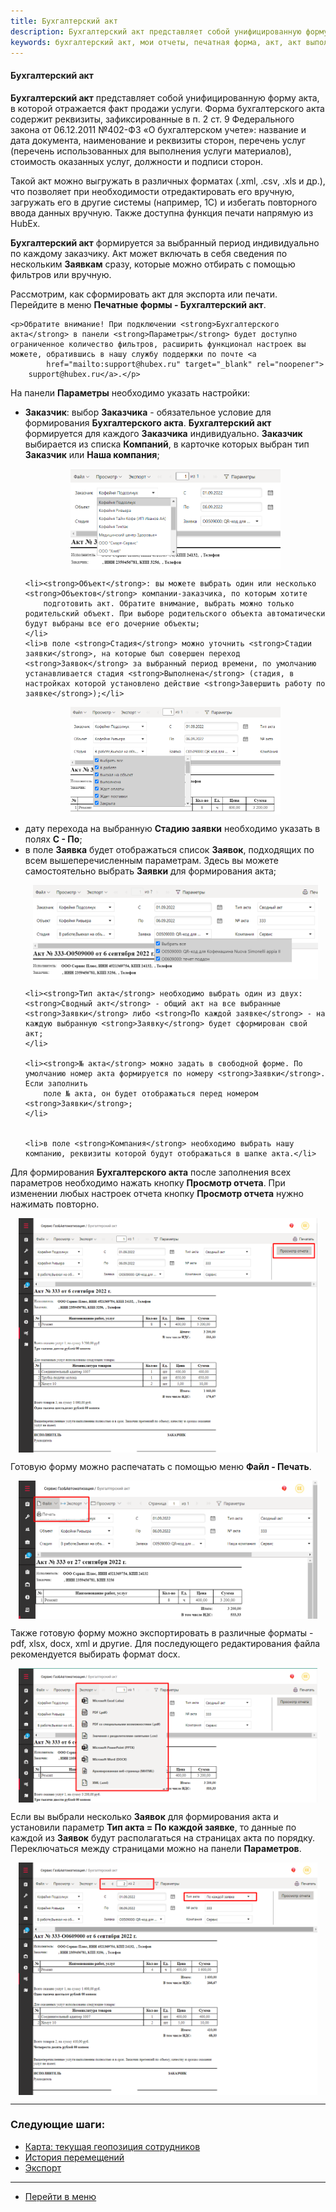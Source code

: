 ```yaml
---
title: Бухгалтерский акт
description: Бухгалтерский акт представляет собой унифицированную форму акта, в которой отражается факт продажи услуги. Форма бухгалтерского акта содержит реквизиты, зафиксированные в п. 2 ст. 9 Федерального закона от 06.12.2011 №402-ФЗ «О бухгалтерском учете».
keywords: бухгалтерский акт, мои отчеты, печатная форма, акт, акт выполненных работ, акт для заказчика, hubex, хабекс, хубекс, хабикс
---
```


#### Бухгалтерский акт

<html>
<meta charset="utf-8">

</html>

<body>
<p><strong>Бухгалтерский акт</strong> представляет собой унифицированную форму акта, в которой отражается факт продажи услуги. Форма бухгалтерского акта содержит реквизиты, зафиксированные в п. 2 ст. 9 Федерального закона от 06.12.2011 №402-ФЗ «О бухгалтерском учете»: название и дата документа, наименование и реквизиты сторон, перечень услуг (перечень использованных для выполнения услуги материалов), стоимость оказанных услуг, должности и подписи сторон. </p>


<p>Такой акт можно выгружать в различных форматах (.xml, .csv, .xls и др.), что позволяет
    при необходимости отредактировать его вручную, загружать его в другие системы (например,
    1С) и избегать повторного ввода данных вручную. Также доступна функция печати напрямую из HubEx.</p>
<p><strong>Бухгалтерский акт</strong> формируется за выбранный период индивидуально по каждому заказчику.
    Акт может включать в себя сведения по
    нескольким <strong>Заявкам</strong> сразу, которые можно отбирать с помощью фильтров или вручную. </p>

<p>Рассмотрим, как сформировать акт для экспорта или печати. Перейдите в меню <strong>Печатные формы - Бухгалтерский
    акт</strong>. </p>

    <p>Обратите внимание! При подключении <strong>Бухгалтерского акта</strong> в панели <strong>Параметры</strong> будет доступно ограниченное количество фильтров, расширить функционал настроек вы можете, обратившись в нашу службу поддержки по почте <a
            href="mailto:support@hubex.ru" target="_blank" rel="noopener">
        support@hubex.ru</a>.</p>

<p>На панели <strong>Параметры</strong> необходимо указать настройки:</p>
<ul>
    <li><strong>Заказчик</strong>: выбор <strong>Заказчика</strong> - обязательное условие для формирования <strong>Бухгалтерского
        акта</strong>. <strong>Бухгалтерский акт</strong> формируется для
        каждого <strong>Заказчика</strong> индивидуально. <strong>Заказчик</strong> выбирается из списка <strong>Компаний</strong>,
        в карточке которых выбран тип <strong>Заказчик</strong>
        или <strong>Наша компания</strong>;
    </li>
<p><div>
    <img style="margin: 0 auto; display: block; max-width: 70%;"
         src="/attachments/images/FAQ/USER/PrintedFormActOfAccounting/Customer.jpg"/>
</div></p>

    <li><strong>Объект</strong>: вы можете выбрать один или несколько <strong>Объектов</strong> компании-заказчика, по которым хотите
        подготовить акт. Обратите внимание, выбрать можно только родительский объект. При выборе родительского объекта автоматически будут выбраны все его дочерние объекты;
    </li>
    <li>в поле <strong>Стадия</strong> можно уточнить <strong>Стадии заявки</strong>, на которые был совершен переход <strong>Заявок</strong> за выбранный период времени, по умолчанию устанавливается стадия <strong>Выполнена</strong> (стадия, в настройках которой установлено действие <strong>Завершить работу по заявке</strong>);</li>
<p><div>
    <img style="margin: 0 auto; display: block; max-width: 70%;"
         src="/attachments/images/FAQ/USER/PrintedFormActOfAccounting/Stage.jpg"/>
</div></p>

<li>дату перехода на выбранную <strong>Стадию заявки</strong> необходимо указать в полях <strong>С - По</strong>;</li>

  <li>в поле <strong>Заявка</strong> будет отображаться список <strong>Заявок</strong>, подходящих по всем вышеперечисленным параметрам. Здесь вы можете
        самостоятельно выбрать <strong>Заявки</strong> для формирования акта;
    </li>

<p><div>
    <img style="margin: 0 auto; display: block; max-width: 95%;"
         src="/attachments/images/FAQ/USER/PrintedFormActOfAccounting/Tickets.jpg"/>
</div> </p>

    <li><strong>Тип акта</strong> необходимо выбрать один из двух: <strong>Сводный акт</strong> - общий акт на все выбранные <strong>Заявки</strong> либо <strong>По каждой заявке</strong> - на каждую выбранную <strong>Заявку</strong> будет сформирован свой акт;
    </li>

    <li><strong>№ акта</strong> можно задать в свободной форме. По умолчанию номер акта формируется по номеру <strong>Заявки</strong>. Если заполнить
        поле № акта, он будет отображаться перед номером <strong>Заявки</strong>;
    </li>
   
    
    <li>в поле <strong>Компания</strong> необходимо выбрать нашу компанию, реквизиты которой будут отображаться в шапке акта.</li>

</ul>
<p>Для формирования <strong>Бухгалтерского акта</strong> после заполнения всех параметров необходимо нажать кнопку <strong>Просмотр отчета</strong>. При изменении любых настроек отчета кнопку <strong>Просмотр отчета</strong> нужно нажимать повторно.</p>
<div>
    <img style="margin: 0 auto; display: block; max-width: 95%;"
         src="/attachments/images/FAQ/USER/PrintedFormActOfAccounting/PrintedForm.jpg"/>
</div>

<p>Готовую форму можно распечатать с помощью меню <strong>Файл - Печать</strong>. </p>

<div>
    <img style="margin: 0 auto; display: block; max-width: 95%;"
         src="/attachments/images/FAQ/USER/PrintedFormActOfAccounting/Print.jpg"/>
</div>

<p>Также готовую форму можно экспортировать в различные форматы - pdf, xlsx, docx, xml и другие. Для последующего редактирования файла рекомендуется выбирать формат docx.</p>

<div>
    <img style="margin: 0 auto; display: block; max-width: 95%;"
         src="/attachments/images/FAQ/USER/PrintedFormActOfAccounting/Export.jpg"/>
</div>

<p>Если вы выбрали несколько <strong>Заявок</strong> для формирования акта и установили параметр <strong>Тип акта = По каждой заявке</strong>, то данные по каждой из <strong>Заявок</strong> будут располагаться на страницах акта по порядку. Переключаться между страницами можно на панели <strong>Параметров</strong>. </p>


<div>
    <img style="margin: 0 auto; display: block; max-width: 95%;"
         src="/attachments/images/FAQ/USER/PrintedFormActOfAccounting/Pages.jpg"/>
</div>

</body>



___
### Следующие шаги:
- [Карта: текущая геопозиция сотрудников](./GeoPosition.md)
- [История перемещений](./Geotracking.md)
- [Экспорт](./Export.md)

____
- [Перейти в меню](http://wiki.hubex.ru)
